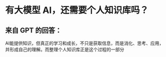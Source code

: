 # 有大模型 AI，还需要个人知识库吗？
## 来自 GPT 的回答：
AI能提供知识，但真正的学习和成长，不只是获取信息，而是消化、思考、应用，并形成自己的理解。而整理个人知识库正是这个过程的一部分